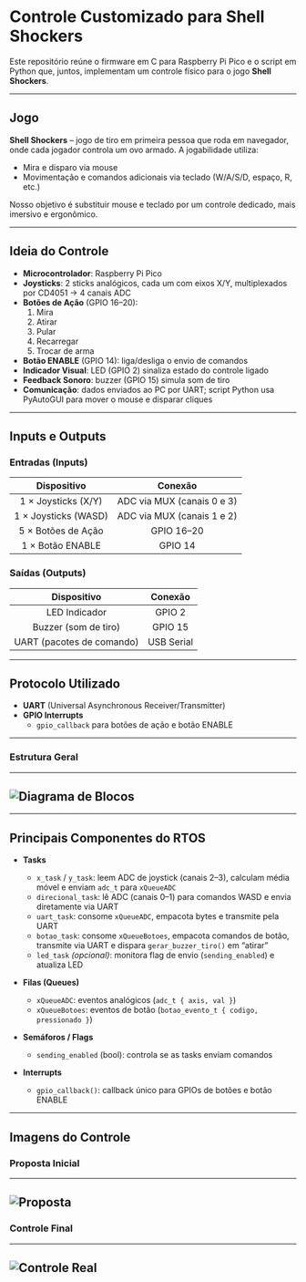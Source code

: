 # Controle Customizado para Shell Shockers

Este repositório reúne o firmware em C para Raspberry Pi Pico e o script em Python que, juntos, implementam um controle físico para o jogo **Shell Shockers**.

---

## Jogo

**Shell Shockers** – jogo de tiro em primeira pessoa que roda em navegador, onde cada jogador controla um ovo armado. A jogabilidade utiliza:
- Mira e disparo via mouse  
- Movimentação e comandos adicionais via teclado (W/A/S/D, espaço, R, etc.)  

Nosso objetivo é substituir mouse e teclado por um controle dedicado, mais imersivo e ergonômico.

---

## Ideia do Controle

- **Microcontrolador**: Raspberry Pi Pico  
- **Joysticks**: 2 sticks analógicos, cada um com eixos X/Y, multiplexados por CD4051 → 4 canais ADC  
- **Botões de Ação** (GPIO 16–20):  
  1. Mira   
  2. Atirar   
  3. Pular   
  4. Recarregar   
  5. Trocar de arma   
- **Botão ENABLE** (GPIO 14): liga/desliga o envio de comandos  
- **Indicador Visual**: LED (GPIO 2) sinaliza estado do controle ligado  
- **Feedback Sonoro**: buzzer (GPIO 15) simula som de tiro  
- **Comunicação**: dados enviados ao PC por UART; script Python usa PyAutoGUI para mover o mouse e disparar cliques

---

## Inputs e Outputs

### Entradas (Inputs)

| Dispositivo               | Conexão           |
|:-------------------------:|:-----------------:|
| 1 × Joysticks (X/Y)       | ADC via MUX (canais 0 e 3) |
| 1 × Joysticks (WASD)      | ADC via MUX (canais 1 e 2) |
| 5 × Botões de Ação        | GPIO 16–20        |
| 1 × Botão ENABLE          | GPIO 14           |

### Saídas (Outputs)

| Dispositivo              | Conexão           |
|:------------------------:|:-----------------:|
| LED Indicador            | GPIO 2            |
| Buzzer (som de tiro)     | GPIO 15           |
| UART (pacotes de comando)| USB Serial        |

---

## Protocolo Utilizado

- **UART** (Universal Asynchronous Receiver/Transmitter)  
- **GPIO Interrupts**  
  - `gpio_callback` para botões de ação e botão ENABLE  
---

### Estrutura Geral

---
![Diagrama de Blocos](assets/diagrama_de_blocos.jpg)
---

---

## Principais Componentes do RTOS

- **Tasks**  
  - `x_task` / `y_task`: leem ADC de joystick (canais 2–3), calculam média móvel e enviam `adc_t` para `xQueueADC`  
  - `direcional_task`: lê ADC (canais 0–1) para comandos WASD e envia diretamente via UART  
  - `uart_task`: consome `xQueueADC`, empacota bytes e transmite pela UART  
  - `botao_task`: consome `xQueueBotoes`, empacota comandos de botão, transmite via UART e dispara `gerar_buzzer_tiro()` em “atirar”  
  - `led_task` *(opcional)*: monitora flag de envio (`sending_enabled`) e atualiza LED  

- **Filas (Queues)**  
  - `xQueueADC`: eventos analógicos (`adc_t { axis, val }`)  
  - `xQueueBotoes`: eventos de botão (`botao_evento_t { codigo, pressionado }`)  

- **Semáforos / Flags**  
  - `sending_enabled` (bool): controla se as tasks enviam comandos  

- **Interrupts**  
  - `gpio_callback()`: callback único para GPIOs de botões e botão ENABLE  

---

## Imagens do Controle

### Proposta Inicial

---
![Proposta](assets/proposta.jpg)
---

### Controle Final

---
![Controle Real](assets/real.jpg)
---

